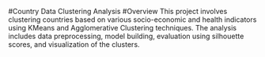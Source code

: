 #Country Data Clustering Analysis
#Overview
This project involves clustering countries based on various socio-economic and health indicators using KMeans and Agglomerative Clustering techniques. The analysis includes data preprocessing, model building, evaluation using silhouette scores, and visualization of the clusters.
